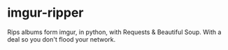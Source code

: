 # imgur-ripper
Rips albums form imgur, in python, with Requests &amp; Beautiful Soup. With a deal so you don't flood your network.
